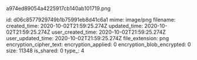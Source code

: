 a974ed89054a4225917cb140ab101719.png

id: d06c8577929749b1b75991eb8d41c6a1
mime: image/png
filename: 
created_time: 2020-10-02T21:59:25.274Z
updated_time: 2020-10-02T21:59:25.274Z
user_created_time: 2020-10-02T21:59:25.274Z
user_updated_time: 2020-10-02T21:59:25.274Z
file_extension: png
encryption_cipher_text: 
encryption_applied: 0
encryption_blob_encrypted: 0
size: 11348
is_shared: 0
type_: 4